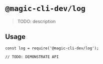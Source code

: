 # `@magic-cli-dev/log`

> TODO: description

## Usage

```
const log = require('@magic-cli-dev/log');

// TODO: DEMONSTRATE API
```
